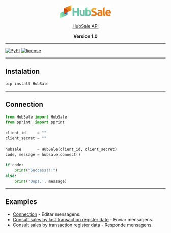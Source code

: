 
<p align="center"><img src="logotipo.png" alt="hubsale"></p>
<p align="center"><a href="https://api.hub.sale/1.0/documentation/">HubSale APi</a></p>
<p align="center"><strong>Version 1.0</strong></p>

* * *
[![PyPI](https://img.shields.io/badge/python-3.6-blue.svg)]()
[![license](https://img.shields.io/github/license/mashape/apistatus.svg)]()

* * *
## Instalation

``` bash
pip install HubSale
```

* * *
## Connection
``` python
from HubSale import HubSale
from pprint  import pprint

client_id     = ""
client_secret = ""

hubsale       = HubSale(client_id, client_secret)
code, message = hubsale.connect()

if code:
	print("Success!!!")
else:
	print('Oops,', message)
```

* * *
## Examples

* [Connection](exemplos/editMessageText.py) - Editar mensagens.
* [Consult sales by last transaction register date](exemplos/sendMessage.py) - Enviar mensagens.
* [Consult sales by transaction register data](exemplos/sendReply.py) - Responde mensagens.
